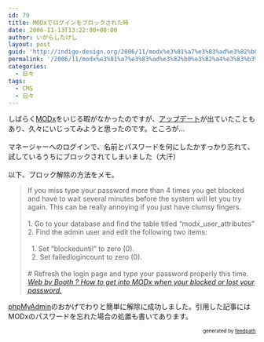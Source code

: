 ```yaml
---
id: 79
title: MODxでログインをブロックされた時
date: 2006-11-13T13:22:00+00:00
author: いがらしたけし
layout: post
guid: 'http://indigo-design.org/2006/11/modx%e3%81%a7%e3%83%ad%e3%82%b0%e3%82%a4%e3%83%b3%e3%82%92%e3%83%96%e3%83%ad%e3%83%83%e3%82%af%e3%81%95%e3%82%8c%e3%81%9f%e6%99%82/'
permalink: '/2006/11/modx%e3%81%a7%e3%83%ad%e3%82%b0%e3%82%a4%e3%83%b3%e3%82%92%e3%83%96%e3%83%ad%e3%83%83%e3%82%af%e3%81%95%e3%82%8c%e3%81%9f%e6%99%82/'
categories:
  - 日々
tags:
  - CMS
  - 日々
---
```

しばらく<a href="http://modxcms.com/">MODx</a>をいじる暇がなかったのですが、<a href="http://modxcms.com/forums/index.php/topic,8726.0.html">アップデート</a>が出ていたこともあり、久々にいじってみようと思ったのです。ところが…<br /><br />マネージャーへのログインで、名前とパスワードを何にしたかすっかり忘れて、試しているうちにブロックされてしまいました（大汗）<br /><br />以下、ブロック解除の方法をメモ。<br /><blockquote>If you miss type your password more than 4 times you get blocked and have to wait several minutes before the system will let you try again. This can be really annoying if you just have clumsy fingers.
<br /><br />1. Go to your database and find the table titled “modx_user_attributes”
<br />2. Find the admin user and edit the following two items:
<br /><br />&nbsp; 1. Set “blockeduntil” to zero (0).
<br />&nbsp; 2. Set failedlogincount to zero (0).
<br /><br /># Refresh the login page and type your password properly this time.
<br /><cite><a href="http://www.lucidgreen.net/webbybooth/?p=27">Web by Booth ? How to get into MODx when your blocked or lost your password.</a></cite></blockquote>
<a href="http://www.phpmyadmin.net/">phpMyAdmin</a>のおかげでわりと簡単に解除に成功しました。引用した記事にはMODxのパスワードを忘れた場合の処置も書いてあります。<br />
<div style="text-align: right;font-size: 10px">
&nbsp;&nbsp;<span>generated by <a href="http://feedpath.jp">feedpath</a></span>
</div>